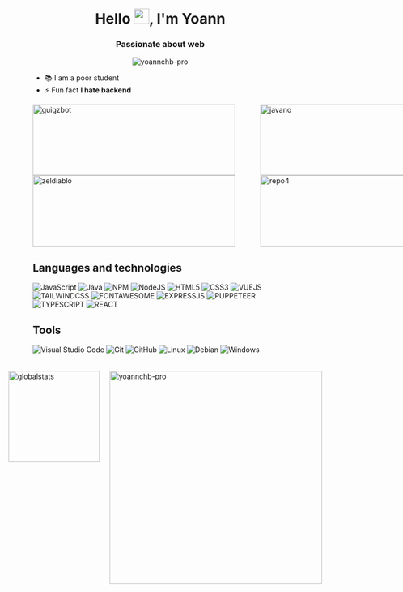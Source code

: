 <h1 align="center">Hello <img src="https://raw.githubusercontent.com/MartinHeinz/MartinHeinz/master/wave.gif" width="30px" alt="wavehand">, I'm Yoann</h1>
<h3 align="center">Passionate about web</h3>
<p align="center"> <img src="https://komarev.com/ghpvc/?username=yoannchb-pro&label=Visitors&color=009dff&style=flat" alt="yoannchb-pro"/></p>

- 📚 I am a poor student 
- ⚡ Fun fact **I hate backend**

<div style="display: grid;grid-template-columns: repeat(2,450px)">
<a href="https://github.com/yoannchb-pro/MoodleGPT">
<img alt="guigzbot" src="https://github-readme-stats.vercel.app/api/pin/?username=yoannchb-pro&repo=MoodleGPT&theme=dark&icon_color=a" width="400" height="140">
</a>

<a href="https://github.com/yoannchb-pro/google-img-scrap">
<img alt="javano" src="https://github-readme-stats.vercel.app/api/pin/?username=yoannchb-pro&repo=google-img-scrap&theme=dark&icon_color=a" width="400" height="140">
</a>

<a href="https://github.com/yoannchb-pro/fast-html-dom-parser">
<img alt="zeldiablo" src="https://github-readme-stats.vercel.app/api/pin/?username=yoannchb-pro&repo=fast-html-dom-parser&theme=dark&icon_color=a" width="400" height="140">
</a>

<a href="https://github.com/yoannchb-pro/anime-vostfr">
<img alt="repo4" src="https://github-readme-stats.vercel.app/api/pin/?username=yoannchb-pro&repo=card3d&theme=dark&icon_color=a" width="400" height="140">
</a>

</div>

## Languages and technologies
![JavaScript](https://img.shields.io/badge/javascript-%23323330.svg?style=for-the-badge&logo=javascript&logoColor=%23F7DF1E)
![Java](https://img.shields.io/badge/java-%23ED8B00.svg?style=for-the-badge&logo=java&logoColor=white)
![NPM](https://img.shields.io/badge/NPM-%23000000.svg?style=for-the-badge&logo=npm&logoColor=white)
![NodeJS](https://img.shields.io/badge/node.js-6DA55F?style=for-the-badge&logo=node.js&logoColor=white)
![HTML5](https://img.shields.io/badge/html5-%23E34F26.svg?style=for-the-badge&logo=html5&logoColor=white)
![CSS3](https://img.shields.io/badge/css3-%231572B6.svg?style=for-the-badge&logo=css3&logoColor=white)
![VUEJS](https://img.shields.io/badge/Vue.js-35495E?style=for-the-badge&logo=vuedotjs&logoColor=4FC08D)
![TAILWINDCSS](https://img.shields.io/badge/Tailwind_CSS-38B2AC?style=for-the-badge&logo=tailwind-css&logoColor=white)
![FONTAWESOME](https://img.shields.io/badge/Font_Awesome-339AF0?style=for-the-badge&logo=fontawesome&logoColor=white)
![EXPRESSJS](https://img.shields.io/badge/Express.js-000000?style=for-the-badge&logo=express&logoColor=white)
![PUPPETEER](https://img.shields.io/badge/Puppeteer-40B5A4?style=for-the-badge&logo=Puppeteer&logoColor=white)
![TYPESCRIPT](https://img.shields.io/badge/TypeScript-007ACC?style=for-the-badge&logo=typescript&logoColor=white)
![REACT](https://img.shields.io/badge/React-20232A?style=for-the-badge&logo=react&logoColor=61DAFB)

## Tools
![Visual Studio Code](https://img.shields.io/badge/Visual%20Studio%20Code-0078d7.svg?style=for-the-badge&logo=visual-studio-code&logoColor=white)
![Git](https://img.shields.io/badge/git-%23F05033.svg?style=for-the-badge&logo=git&logoColor=white)
![GitHub](https://img.shields.io/badge/github-%23121011.svg?style=for-the-badge&logo=github&logoColor=white)
![Linux](https://img.shields.io/badge/Linux-FCC624?style=for-the-badge&logo=linux&logoColor=black)
![Debian](https://img.shields.io/badge/Debian-FFFFFF?style=for-the-badge&logo=debian&logoColor=red)
![Windows](https://img.shields.io/badge/Windows-0078D6?style=for-the-badge&logo=windows&logoColor=white)

<div style="display: flex; justify-content: center;padding: 20px 0">
    <img alt="globalstats" style="padding:0 20px" src="https://github-readme-stats.vercel.app/api?username=yoannchb-pro&show_icons=true&count_private=true&include_all_commits=true&theme=dark&icon_color=a" height="180">
<img src="https://github-readme-streak-stats.herokuapp.com/?user=yoannchb-pro&theme=dark" alt="yoannchb-pro" width="420"/>
</div>
